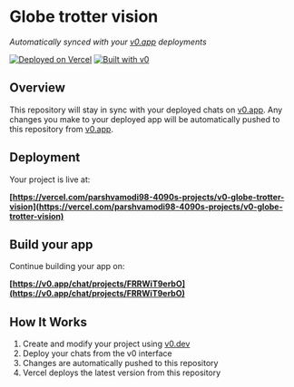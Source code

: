 # Globe trotter vision

*Automatically synced with your [v0.app](https://v0.app) deployments*

[![Deployed on Vercel](https://img.shields.io/badge/Deployed%20on-Vercel-black?style=for-the-badge&logo=vercel)](https://vercel.com/parshvamodi98-4090s-projects/v0-globe-trotter-vision)
[![Built with v0](https://img.shields.io/badge/Built%20with-v0.app-black?style=for-the-badge)](https://v0.app/chat/projects/FRRWiT9erbO)

## Overview

This repository will stay in sync with your deployed chats on [v0.app](https://v0.app).
Any changes you make to your deployed app will be automatically pushed to this repository from [v0.app](https://v0.app).

## Deployment

Your project is live at:

**[https://vercel.com/parshvamodi98-4090s-projects/v0-globe-trotter-vision](https://vercel.com/parshvamodi98-4090s-projects/v0-globe-trotter-vision)**

## Build your app

Continue building your app on:

**[https://v0.app/chat/projects/FRRWiT9erbO](https://v0.app/chat/projects/FRRWiT9erbO)**

## How It Works

1. Create and modify your project using [v0.dev](https://v0.dev)
2. Deploy your chats from the v0 interface
3. Changes are automatically pushed to this repository
4. Vercel deploys the latest version from this repository